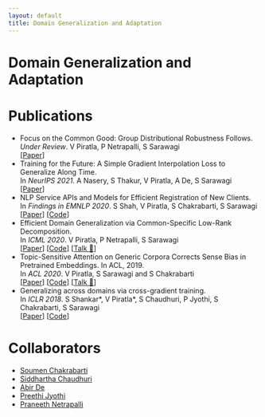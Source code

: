```yaml
---
layout: default
title: Domain Generalization and Adaptation
---
```


# Domain Generalization and Adaptation


# Publications
 * Focus on the Common Good: Group Distributional Robustness Follows. \
   *Under Review*. V Piratla, P Netrapalli, S Sarawagi\
   \[[Paper](https://arxiv.org/pdf/2110.02619.pdf)\]
 * Training for the Future: A Simple Gradient Interpolation Loss to Generalize Along Time. \
   In *NeurIPS 2021*. A Nasery, S Thakur, V Piratla, A De, S Sarawagi \
   \[[Paper](https://arxiv.org/pdf/2108.06721.pdf)\]  
 * NLP Service APIs and Models for Efficient Registration of New Clients.\
   In *Findings in EMNLP 2020*. S Shah, V Piratla, S Chakrabarti, S Sarawagi\
   \[[Paper](https://arxiv.org/pdf/2010.01526.pdf)\] \[[Code](https://github.com/sahil00199/KYC)\]
 * Efficient Domain Generalization via Common-Specific Low-Rank Decomposition. \
   In *ICML 2020*. V Piratla, P Netrapalli, S Sarawagi\
   \[[Paper](https://arxiv.org/pdf/2003.12815.pdf)\] \[[Code](https://github.com/vihari/CSD)\] \[[Talk 📢](https://icml.cc/virtual/2020/poster/6528)\]
 * Topic-Sensitive Attention on Generic Corpora Corrects Sense Bias in Pretrained Embeddings.  In ACL, 2019. \
   In *ACL 2020*. V Piratla, S Sarawagi and S Chakrabarti\
   \[[Paper](https://aclanthology.org/P19-1168/)\] \[[Code](https://github.com/vihari/focussed_embs)\] \[[Talk 📢](https://vimeo.com/384490539)\]
 * Generalizing across domains via cross-gradient training. \
   In *ICLR 2018*.    S Shankar*, V Piratla*, S Chaudhuri, P Jyothi, S Chakrabarti, S Sarawagi \
   \[[Paper](https://arxiv.org/pdf/1804.10745.pdf)\] \[[Code](https://github.com/vihari/crossgrad)\]
   
# Collaborators
 * [Soumen Chakrabarti](https://www.cse.iitb.ac.in/~soumen/) 
 * [Siddhartha Chaudhuri](https://www.cse.iitb.ac.in/~sidch/)
 * [Abir De](https://abir-de.github.io/)
 * [Preethi Jyothi](https://www.cse.iitb.ac.in/~pjyothi/)
 * [Praneeth Netrapalli](http://praneethnetrapalli.org/)
 
